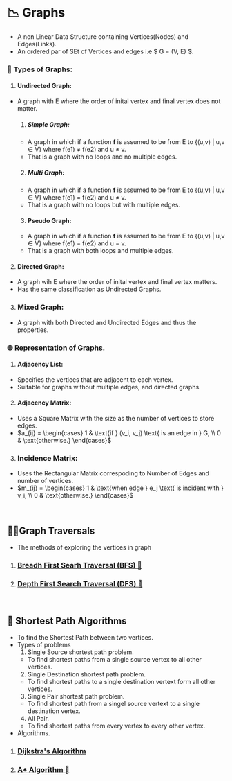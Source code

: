 # 📉 Graphs
- A non Linear Data Structure containing Vertices(Nodes) and Edges(Links).
- An ordered par of SEt of Vertices and edges i.e $ G = (V, E) $.

### 🌿 Types of Graphs:
1. #### **Undirected Graph**:
- A graph with E where the order of inital vertex and final vertex does not matter.
  1. ##### **Simple Graph**:
  - A graph in which if a function **f** is assumed to be from E to {(u,v) | u,v ∈ V} where f(e1) ≠ f(e2) and u ≠ v.
  - That is a graph with no loops and no multiple edges.
  2. ##### **Multi Graph**:
  - A graph in which if a function **f** is assumed to be from E to {(u,v) | u,v ∈ V} where f(e1) = f(e2) and u ≠ v.
  - That is a graph with no loops but with multiple edges.
  3. #### **Pseudo Graph**:
  - A graph in which if a function **f** is assumed to be from E to {(u,v) | u,v ∈ V} where f(e1) = f(e2) and u = v.
  - That is a graph with both loops and multiple edges.
2. #### **Directed Graph**:
- A graph wih E where the order of inital vertex and final vertex matters.
- Has the same classification as Undirected Graphs.
3. ### **Mixed Graph**:
- A graph with both Directed and Undirected Edges and thus the properties.

### 🌐 Representation of Graphs.
1. #### **Adjacency List**:
- Specifies the vertices that are adjacent to each vertex.
- Suitable for graphs without multiple edges, and directed graphs.
2. #### **Adjacency Matrix**:
- Uses a Square Matrix with the size as the number of vertices to store edges.
- $a_{ij} = \begin{cases} 1 & \text{if } (v_i, v_j) \text{ is an edge in } G, \\ 0 & \text{otherwise.} \end{cases}$
3. ### **Incidence Matrix**:
- Uses the Rectangular Matrix correspoding to Number of Edges and number of vertices.
- $m_{ij} = \begin{cases} 1 & \text{when edge } e_j \text{ is incident with } v_i, \\ 0 & \text{otherwise.} \end{cases}$


&nbsp;
## 🚶‍♂️Graph Traversals
- The methods of exploring the vertices in graph
1. ### **[Breadh First Searh Traversal (BFS) 🚧](./BFS.md)**
2. ### **[Depth First Search Traversal (DFS) 🚧](./DFS.md)**

&nbsp;
## 🚀 Shortest Path Algorithms
- To find the Shortest Path between two vertices.
- Types of problems 
    1. Single Source shortest path problem.
    - To find shortest paths from a single source vertex to all other vertices.
    2. Single Destination shortest path problem.
    - To find shortest paths to a single destination vertext form all other vertices.
    3. Single Pair shortest path problem.
    - To find shortest path from a  singel source vertext to a single destination vertex.
    4. All Pair.
    - To find shortest paths from every vertex to every other vertex.
- Algorithms.
1. ### **[Dijkstra's Algorithm](./Dijkstras.md)**
2. ### **[A\* Algorithm 🚧](./Astar.md)**

